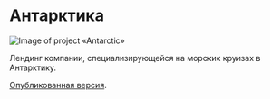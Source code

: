 # Антарктика

![Image of project «Antarctic»](https://github.com/MikhailManzik/antarctic/antarctic.jpg)

Лендинг компании, специализирующейся на морских круизах в Антарктику.

[Опубликованная версия](https://mikhailmanzik.github.io/antarctic/).
